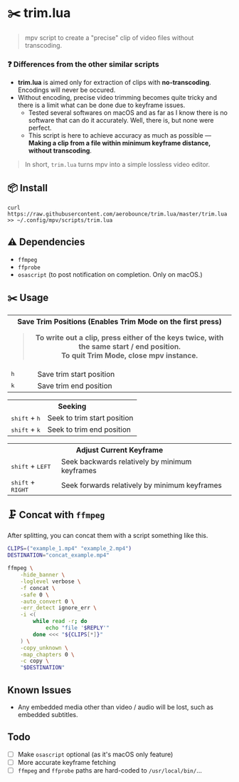 # ✂️ trim.lua
> mpv script to create a "precise" clip of video files without transcoding.

### ❓ Differences from the other similar scripts
- **trim.lua** is aimed only for extraction of clips with **no-transcoding**. Encodings will never be occured.
- Without encoding, precise video trimming becomes quite tricky and there is a limit what can be done due to keyframe issues.
    - Tested several softwares on macOS and as far as I know there is no software that can do it accurately. Well, there is, but none were perfect.
    - This script is here to achieve accuracy as much as possible — **Making a clip from a file within minimum keyframe distance, without transcoding**.

> In short, `trim.lua` turns mpv into a simple lossless video editor.

## 📦 Install
```
curl https://raw.githubusercontent.com/aerobounce/trim.lua/master/trim.lua >> ~/.config/mpv/scripts/trim.lua
```

## ⚠️ Dependencies

- `ffmpeg`
- `ffprobe`
- `osascript` (to post notification on completion. Only on macOS.)

## ✂️ Usage

<table>
    <tr>
        <th colspan="2">
            <b>Save Trim Positions (Enables Trim Mode on the first press)</b>
            <blockquote>
                <p>To write out a clip, press either of the keys twice, with the same start / end position.<br>
                   To quit Trim Mode, close mpv instance.
               </p>
           </blockquote>
        </th>
    </tr>
    <tr>
        <td><kbd>h</kbd></td>
        <td>Save trim start position</td>
    </tr>
    <tr>
        <td><kbd>k</kbd></td>
        <td>Save trim end position</td>
    </tr>
</table>

<table>
    <tr>
        <th colspan="2">
            <b>Seeking</b>
        </th>
    </tr>
    <tr>
        <td><kbd>shift</kbd> + <kbd>h</kbd></td>
        <td>Seek to trim start position</td>
    </tr>
    <tr>
        <td><kbd>shift</kbd> + <kbd>k</kbd></td>
        <td>Seek to trim end position</td>
    </tr>
</table>

<table>
    <tr>
        <th colspan="2">
            <b>Adjust Current Keyframe</b>
        </th>
    </tr>
    <tr>
        <td><kbd>shift</kbd> + <kbd>LEFT</kbd></td>
        <td>Seek backwards relatively by minimum keyframes</td>
    </tr>
    <tr>
        <td><kbd>shift</kbd> + <kbd>RIGHT</kbd></td>
        <td>Seek forwards relatively by minimum keyframes</td>
    </tr>
</table>


## 🗜 Concat with `ffmpeg`
After splitting, you can concat them with a script something like this.

```sh
CLIPS=("example_1.mp4" "example_2.mp4")
DESTINATION="concat_example.mp4"

ffmpeg \
    -hide_banner \
    -loglevel verbose \
    -f concat \
    -safe 0 \
    -auto_convert 0 \
    -err_detect ignore_err \
    -i <(
        while read -r; do
            echo "file '$REPLY'"
        done <<< "${CLIPS[*]}"
    ) \
    -copy_unknown \
    -map_chapters 0 \
    -c copy \
    "$DESTINATION"
```

## Known Issues
- Any embedded media other than video / audio will be lost, such as embedded subtitles.

## Todo
- [ ] Make `osascript` optional (as it's macOS only feature)
- [ ] More accurate keyframe fetching
- [ ] `ffmpeg` and `ffprobe` paths are hard-coded to `/usr/local/bin/`...
